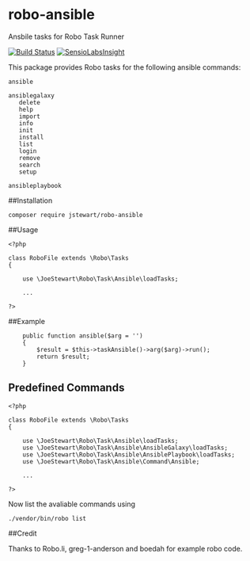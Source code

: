 # robo-ansible
Ansbile tasks for Robo Task Runner

[![Build Status](https://travis-ci.org/joestewart/robo-ansible.svg?branch=master)](https://travis-ci.org/joestewart/robo-ansible)
[![SensioLabsInsight](https://insight.sensiolabs.com/projects/9dcbc05a-c554-47c0-afeb-a106e75c409e/mini.png)](https://insight.sensiolabs.com/projects/9dcbc05a-c554-47c0-afeb-a106e75c409e)

This package provides Robo tasks for the following ansible commands:
                          
    ansible

    ansiblegalaxy
       delete
       help 
       import
       info 
       init
       install
       list
       login
       remove
       search
       setup
  
    ansibleplaybook

##Installation

```
composer require jstewart/robo-ansible
```
     
##Usage

```
<?php

class RoboFile extends \Robo\Tasks
{

    use \JoeStewart\Robo\Task\Ansible\loadTasks;
    
    ...
    
?>
```

##Example


```    
    public function ansible($arg = '')
    {
        $result = $this->taskAnsible()->arg($arg)->run();
        return $result;
    }
```

## Predefined Commands

```
<?php

class RoboFile extends \Robo\Tasks
{

    use \JoeStewart\Robo\Task\Ansible\loadTasks;
    use \JoeStewart\Robo\Task\Ansible\AnsibleGalaxy\loadTasks;
    use \JoeStewart\Robo\Task\Ansible\AnsiblePlaybook\loadTasks;
    use \JoeStewart\Robo\Task\Ansible\Command\Ansible;
    
    ...
    
?>
```

Now list the avaliable commands using
```
./vendor/bin/robo list
```

##Credit

Thanks to Robo.li, greg-1-anderson and boedah for example robo code.

